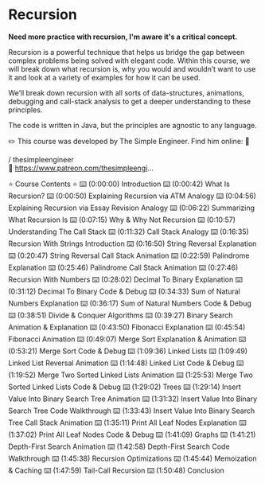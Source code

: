 # Recursion

**Need more practice with recursion,
I'm aware it's a critical concept.**

Recursion is a powerful technique that helps us bridge the gap between complex problems being solved with elegant code. Within this course, we will break down what recursion is, why you would and wouldn’t want to use it and look at a variety of examples for how it can be used.

We’ll break down recursion with all sorts of data-structures, animations, debugging and call-stack analysis to get a deeper understanding to these principles.

The code is written in Java, but the principles are agnostic to any language.

✏️ This course was developed by The Simple Engineer. Find him online:
🔗

/ thesimpleengineer  
🔗 https://www.patreon.com/thesimpleengi...

⭐️ Course Contents ⭐️
⌨️ (0:00:00) Introduction
⌨️ (0:00:42) What Is Recursion?
⌨️ (0:00:50) Explaining Recursion via ATM Analogy
⌨️ (0:04:56) Explaining Recursion via Essay Revision Analogy
⌨️ (0:06:22) Summarizing What Recursion Is
⌨️ (0:07:15) Why & Why Not Recursion
⌨️ (0:10:57) Understanding The Call Stack
⌨️ (0:11:32) Call Stack Analogy
⌨️ (0:16:35) Recursion With Strings Introduction
⌨️ (0:16:50) String Reversal Explanation
⌨️ (0:20:47) String Reversal Call Stack Animation
⌨️ (0:22:59) Palindrome Explanation
⌨️ (0:25:46) Palindrome Call Stack Animation
⌨️ (0:27:46) Recursion With Numbers
⌨️ (0:28:02) Decimal To Binary Explanation
⌨️ (0:31:12) Decimal To Binary Code & Debug
⌨️ (0:34:33) Sum of Natural Numbers Explanation
⌨️ (0:36:17) Sum of Natural Numbers Code & Debug
⌨️ (0:38:51) Divide & Conquer Algorithms
⌨️ (0:39:27) Binary Search Animation & Explanation
⌨️ (0:43:50) Fibonacci Explanation
⌨️ (0:45:54) Fibonacci Animation
⌨️ (0:49:07) Merge Sort Explanation & Animation
⌨️ (0:53:21) Merge Sort Code & Debug
⌨️ (1:09:36) Linked Lists
⌨️ (1:09:49) Linked List Reversal Animation
⌨️ (1:14:48) Linked List Code & Debug
⌨️ (1:19:52) Merge Two Sorted Linked Lists Animation
⌨️ (1:25:53) Merge Two Sorted Linked Lists Code & Debug
⌨️ (1:29:02) Trees
⌨️ (1:29:14) Insert Value Into Binary Search Tree Animation
⌨️ (1:31:32) Insert Value Into Binary Search Tree Code Walkthrough
⌨️ (1:33:43) Insert Value Into Binary Search Tree Call Stack Animation
⌨️ (1:35:11) Print All Leaf Nodes Explanation
⌨️ (1:37:02) Print All Leaf Nodes Code & Debug
⌨️ (1:41:09) Graphs
⌨️ (1:41:21) Depth-First Search Animation
⌨️ (1:42:58) Depth-First Search Code Walkthrough
⌨️ (1:45:38) Recursion Optimizations
⌨️ (1:45:44) Memoization & Caching
⌨️ (1:47:59) Tail-Call Recursion
⌨️ (1:50:48) Conclusion
